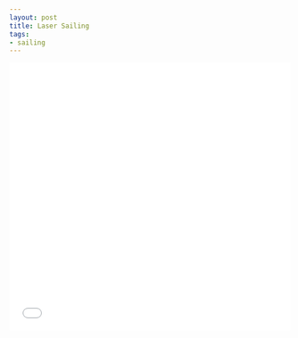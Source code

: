 ```yaml
---
layout: post
title: Laser Sailing
tags:
- sailing
---
```


<iframe style="width: 100%; height: 480px;" src="//www.youtube.com/embed/5KER2chyjPY" frameborder="0" allowfullscreen></iframe>
